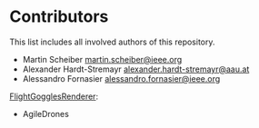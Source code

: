 # Contributors
This list includes all involved authors of this repository.

- Martin Scheiber <martin.scheiber@ieee.org>
- Alexander Hardt-Stremayr <alexander.hardt-stremayr@aau.at>
- Alessandro Fornasier <alessandro.fornasier@ieee.org>

[FlightGogglesRenderer](https://github.com/mit-fast/FlightGogglesRenderer):
- AgileDrones
